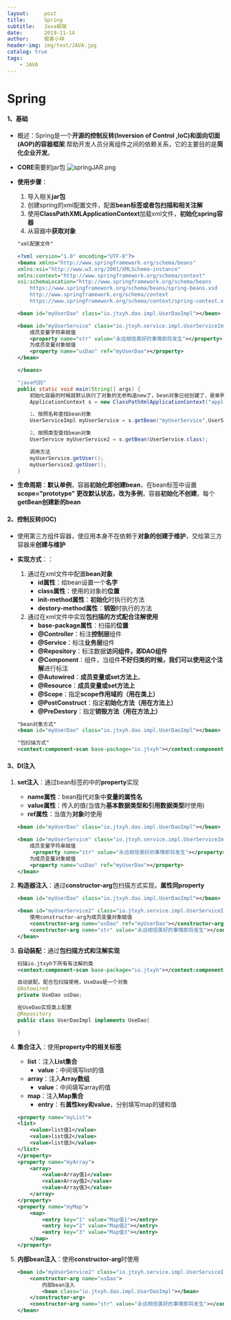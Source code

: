 ```yaml
---
layout:     post                    
title:      Spring
subtitle:   Java框架               
date:       2019-11-14               
author:     极客小祥                      
header-img: img/text/JAVA.jpg   
catalog: true                        
tags: 
    - JAVA
---
```


# Spring
#### 1、基础
* 概述：Spring是一个**开源的控制反转(Inversion of Control ,IoC)和面向切面(AOP)的容器框架**.帮助开发人员分离组件之间的依赖关系，它的主要目的是**简化企业开发**。
* **CORE**需要的jar包
![springJAR.png](https://i.loli.net/2019/11/14/ZFob81MXU9gt2rC.png)
* **使用步骤**：
    1. 导入相关**jar包**
    2. 创建spring的xml配置文件，配置**bean标签或者包扫描和相关注解**
    3. 使用**ClassPathXMLApplicationContext**加载xml文件，**初始化spring容器**
    4. 从容器中**获取对象**

    ```xml
    "xml配置文件"

    <?xml version="1.0" encoding="UTF-8"?>
    <beans xmlns="http://www.springframework.org/schema/beans"
	xmlns:xsi="http://www.w3.org/2001/XMLSchema-instance"
	xmlns:context="http://www.springframework.org/schema/context"
	xsi:schemaLocation="http://www.springframework.org/schema/beans
        https://www.springframework.org/schema/beans/spring-beans.xsd
        http://www.springframework.org/schema/context
        https://www.springframework.org/schema/context/spring-context.xsd">

    <bean id="myUserDao" class="io.jtxyh.dao.impl.UserDaoImpl"></bean>

    <bean id="myUserService" class="io.jtxyh.service.impl.UserServiceImpl">
        成员变量字符串赋值
        <property name="str" value="永远相信美好的事情即将发生"></property> 
        为成员变量对象赋值
        <property name="usDao" ref="myUserDao"></property>
	</bean>

    </beans>
    ```

    ```java
    "java代码"
    public static void main(String[] args) {
		初始化容器的时候就默认执行了对象的无参构造new了，bean对象已经创建了，是单例的
		ApplicationContext s = new ClassPathXmlApplicationContext("applicationContext.xml");

		1、按照名称查找bean对象
		UserServiceImpl myUserService = s.getBean("myUserService",UserServiceImpl.class);

		2、按照类型查找bean对象
		UserService myUserService2 = s.getBean(UserService.class);

		调用方法
		myUserService.getUser();
		myUserService2.getUser();
	}
    ```

* **生命周期**：**默认单例**，容器**初始化即创建bean**，在bean标签中设置**scope="prototype" 更改默认状态，改为多例**，容器**初始化不创建**，每个**getBean创建新的bean**

#### 2、控制反转(IOC)
* 使用第三方组件容器，使应用本身不在依赖于**对象的创建于维护**，交给第三方容器来**创建与维护**
* **实现方式**：：
    1. 通过在xml文件中配置**bean对象**
        * **id属性**：给bean设置一个**名字**
        * **class属性**：使用的对象的**位置**
        * **init-method属性**：**初始化**时执行的方法
        * **destory-method属性**：**销毁**时执行的方法
    2. 通过在xml文件中实现**包扫描的方式配合注解使用**
        * **base-package属性**：扫描的**位置**
        * **@Controller**：标注**控制层**组件
        * **@Service**：标注**业务层**组件
	    * **@Repository**：标注数据**访问组件，即DAO组件**
	    * **@Component**：组件，当组件**不好归类的时候，我们可以使用这个注解**进行标注
	    * **@Autowired**：**成员变量或set方法上**。
	    * **@Resource**：**成员变量或set方法上**
	    * **@Scope**：指定**scope作用域的（用在类上）**
	    * **@PostConstruct**：指定**初始化方法（用在方法上）**
	    * **@PreDestory**：指定**销毁方法（用在方法上）**

    ```xml
    "bean对象方式"
    <bean id="myUserDao" class="io.jtxyh.dao.impl.UserDaoImpl"></bean>

    "包扫描方式"
    <context:component-scan base-package="io.jtxyh"></context:component-scan>
    ```

#### 3、DI注入
1. **set注入**：通过bean标签的中的**property**实现
    * **name属性**：bean指代对象中**变量的属性名**
    * **value属性**：传入的值\(当值为**基本数据类型和引用数据类型**时使用\)
    * **ref属性**：当值为**对象**时使用

    ```xml
    <bean id="myUserDao" class="io.jtxyh.dao.impl.UserDaoImpl"></bean>
	
	<bean id="myUserService" class="io.jtxyh.service.impl.UserServiceImpl">
		成员变量字符串赋值
		 <property name="str" value="永远相信美好的事情即将发生"></property> 
		为成员变量对象赋值
		<property name="usDao" ref="myUserDao"></property>
	</bean>
    ```

2. **构造器注入**：通过**constructor-arg**包扫描方式实现，**属性同property**

    ```xml
    <bean id="myUserDao" class="io.jtxyh.dao.impl.UserDaoImpl"></bean>

	<bean id="myUserService2" class="io.jtxyh.service.impl.UserServiceImpl">
		使用constructor-arg为成员变量对象赋值
        <constructor-arg name="usDao" ref="myUserDao"></constructor-arg>
		<constructor-arg name="str" value="永远相信美好的事情即将发生"></constructor-arg>
	</bean>
    ```

3. **自动装配**：通过**包扫描方式和注解实现**

    ```xml
    扫描io.jtxyh下所有有注解的类
    <context:component-scan base-package="io.jtxyh"></context:component-scan>
    ```

    ```java
    自动装配，配合包扫描使用，UseDao是一个对象
	@Autowired
	private UseDao usDao;

    在UseDao实现类上配置
    @Repository
    public class UserDaoImpl implements UseDao{

    }
    ```

4. **集合注入**：使用**property中的相关标签**
    * **list**：注入**List集合**
        * **value**：中间填写list的值
    * **array**：注入**Array数组**
        * **value**：中间填写array的值
    * **map**：注入**Map集合**
        * **entry**：有**属性key和value**，分别填写map的键和值

    ```xml
    <property name="myList">
    <list>
        <value>list值1</value>
        <value>list值2</value>
        <value>list值3</value>
    </list>
    </property>
    <property name="myArray">
        <array>
            <value>Array值1</value>
            <value>Array值2</value>
            <value>Array值3</value>
        </array>
    </property>
    <property name="myMap">
        <map>
            <entry key="1" value="Map值1"></entry>
            <entry key="2" value="Map值2"></entry>
            <entry key="3" value="Map值3"></entry>
        </map>
    </property>
    ```

5. **内部bean注入**：使用**constructor-arg**时使用

    ```xml
    <bean id="myUserService2" class="io.jtxyh.service.impl.UserServiceImpl">
		<constructor-arg name="usDao">
            内部bean注入
			<bean class="io.jtxyh.dao.impl.UserDaoImpl"></bean>
		</constructor-arg>
		<constructor-arg name="str" value="永远相信美好的事情即将发生"></constructor-arg>
	</bean>
    ```